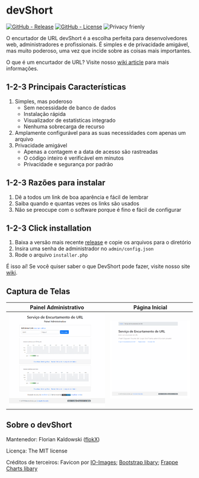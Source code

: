 # devShort

[![GitHub - Release](https://img.shields.io/github/release/flokX/devShort.svg)](https://github.com/flokX/devShort/releases) [![GitHub - License](https://img.shields.io/github/license/flokX/devShort.svg)](https://github.com/flokX/devShort/blob/master/LICENSE) ![Privacy frienly](https://img.shields.io/badge/privacy-friendly-brightgreen.svg)

O encurtador de URL devShort é a escolha perfeita para desenvolvedores web, administradores e profissionais. É simples e de privacidade amigável, mas muito poderoso, uma vez que incide sobre as coisas mais importantes.

O que é um encurtador de URL? Visite nosso [wiki article](https://github.com/flokX/devShort/wiki/What-is-URL-shortening%3F) para mais informações.


## 1-2-3 Principais Características

1. Simples, mas poderoso
    * Sem necessidade de banco de dados
    * Instalação rápida
    * Visualizador de estatísticas integrado
    * Nenhuma sobrecarga de recurso
2. Amplamente configurável para as suas necessidades com apenas um arquivo
3. Privacidade amigável
    * Apenas a contagem e a data de acesso são rastreadas
    * O código inteiro é verificável em minutos
    * Privacidade e segurança por padrão


## 1-2-3 Razões para instalar

1. Dê a todos um link de boa aparência e fácil de lembrar
2. Saiba quando e quantas vezes os links são usados
3. Não se preocupe com o software porque é fino e fácil de configurar


## 1-2-3 Click installation

1. Baixa a versão mais recente [release](https://github.com/flokX/devShort/releases) e copie os arquivos para o diretório
2. Insira uma senha de administrador no `admin/config.json`
3. Rode o arquivo `installer.php`

É isso aí! Se você quiser saber o que DevShort pode fazer, visite nosso site [wiki](https://github.com/flokX/devShort/wiki).


## Captura de Telas

| Painel Administrativo | Página Inicial     |
|:---------------------:|:------------------:|
| ![Screenshot - Admin panel](https://github.com/doni7brandao/devShort/blob/master/desenvolvimento/admin.png) | ![Screenshot - Index](https://github.com/doni7brandao/devShort/blob/master/desenvolvimento/index.png) |


## Sobre o devShort

Mantenedor: Florian Kaldowski ([flokX](https://github.com/flokX))

Licença: The MIT license

Créditos de terceiros: Favicon por [IO-Images](https://pixabay.com/images/id-1083508/); [Bootstrap libary](https://getbootstrap.com); [Frappe Charts libary](https://github.com/frappe/charts)
